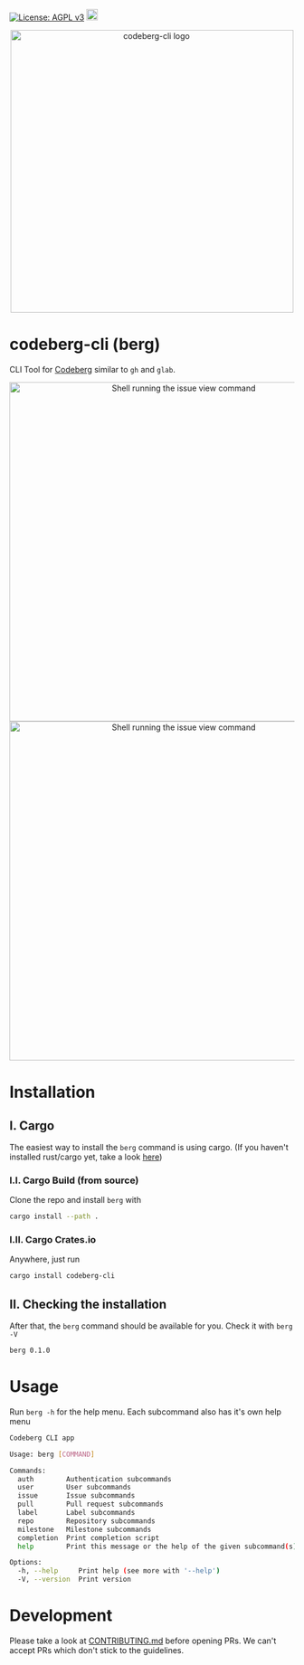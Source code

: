 [![License: AGPL v3](https://img.shields.io/badge/License-AGPL_v3-blue.svg)](https://www.gnu.org/licenses/agpl-3.0)
[<img alt="crates.io" src="https://img.shields.io/crates/v/codeberg-cli.svg?style=for-the-badge&color=fc8d62&logo=rust" height="20">](https://crates.io/crates/codeberg-cli)

<p align="center">
  <img alt="codeberg-cli logo" src="https://codeberg.org/RobWalt/codeberg-cli/raw/branch/main/assets/logo.png" width="500">
</p>

# codeberg-cli (berg)

CLI Tool for [Codeberg](https://codeberg.org/) similar to `gh` and `glab`.

<p align="center">
  <img alt="Shell running the issue view command" width="600" src="https://codeberg.org/RobWalt/codeberg-cli/raw/branch/main/assets/userinfo.gif">
  <img alt="Shell running the issue view command" width="600" src="https://codeberg.org/RobWalt/codeberg-cli/raw/branch/main/assets/issueview.gif">
</p>

# Installation 


## I. Cargo

The easiest way to install the `berg` command is using cargo. (If you haven't installed rust/cargo yet, take a look [here](https://doc.rust-lang.org/cargo/getting-started/installation.html))

### I.I. Cargo Build (from source)

Clone the repo and install `berg` with 

```sh 
cargo install --path .
```

### I.II. Cargo Crates.io

Anywhere, just run 

```sh
cargo install codeberg-cli
```

## II. Checking the installation

After that, the `berg` command should be available for you. Check it with `berg -V`

```sh
berg 0.1.0
```

# Usage

Run `berg -h` for the help menu. Each subcommand also has it's own help menu

```sh 
Codeberg CLI app

Usage: berg [COMMAND]

Commands:
  auth        Authentication subcommands
  user        User subcommands
  issue       Issue subcommands
  pull        Pull request subcommands
  label       Label subcommands
  repo        Repository subcommands
  milestone   Milestone subcommands
  completion  Print completion script
  help        Print this message or the help of the given subcommand(s)

Options:
  -h, --help     Print help (see more with '--help')
  -V, --version  Print version

```

# Development 

Please take a look at [CONTRIBUTING.md](https://codeberg.org/RobWalt/codeberg-cli/raw/branch/main/CONTRIBUTING.md) before opening PRs. We can't accept PRs which don't stick to the guidelines.
